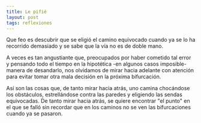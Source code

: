 ```yaml
---
title: Le pifié
layout: post
tags: reflexiones
---
```


Que feo es descubrir que se eligió el camino equivocado cuando ya se lo ha recorrido demasiado y se sabe que la vía no es de doble mano.

A veces es tan angustiante que, preocupados por haber cometido tal error y pensando todo el tiempo en la hipotética -en algunos casos imposible- manera de desandarlo, nos olvidamos de mirar hacia adelante con atención para evitar tomar otra mala decisión en la próxima bifurcación.

Así son las cosas que, de tanto mirar hacia atrás, uno camina chocándose los obstáculos, estrellándose contra las paredes y eligiendo las sendas equivocadas. De tanto mirar hacia atrás, se quiere encontrar "el punto" en el que se falló sin recordar que en los caminos no se ven las bifurcaciones cuando ya se pasaron.
